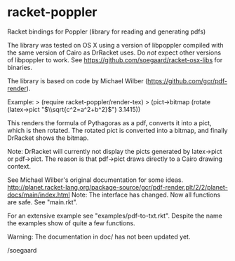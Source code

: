 racket-poppler
==============

Racket bindings for Poppler (library for reading and generating pdfs)

The library was tested on OS X using a version of libpoppler compiled
with the same version of Cairo as DrRacket uses. Do *not* expect other
versions of libpoppler to work. See https://github.com/soegaard/racket-osx-libs
for binaries.

The library is based on code by Michael Wilber (https://github.com/gcr/pdf-render).

Example:
    > (require racket-poppler/render-tex)
    > (pict->bitmap (rotate (latex->pict "$\\sqrt{c^2=a^2+b^2}$") 3.1415))
    <a rotated formula is shown in DrRacket>

This renders the formula of Pythagoras as a pdf, converts it into 
a pict, which is then rotated. The rotated pict is converted into
a bitmap, and finally DrRacket shows the bitmap.

Note: DrRacket will currently not display the picts generated 
by latex->pict or pdf->pict. The reason is that pdf->pict draws
directly to a Cairo drawing context.

See Michael Wilber's original documentation for some ideas.
http://planet.racket-lang.org/package-source/gcr/pdf-render.plt/2/2/planet-docs/main/index.html
Note: The interface has changed. Now all functions are safe. See "main.rkt".

For an extensive example see "examples/pdf-to-txt.rkt".
Despite the name the examples show of quite a few functions.

Warning: The documentation in doc/ has not been updated yet.

/soegaard


